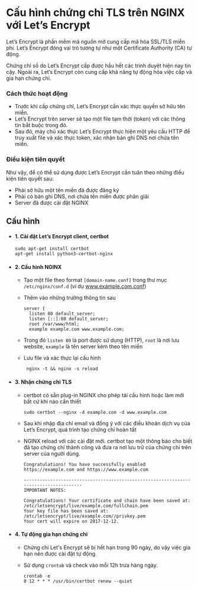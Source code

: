 # Cấu hình chứng chỉ TLS trên NGINX với Let’s Encrypt
Let’s Encrypt là phần mềm mã nguồn mở cung cấp mã hóa SSL/TLS miễn phí. Let’s Encrypt đóng vai trò tương tự như một Certificate Authority (CA) tự động.

Chứng chỉ số do Let’s Encrypt cấp được hầu hết các trình duyệt hiện nay tin cậy. Ngoài ra, Let’s Encrypt còn cung cấp khả năng tự động hóa việc cấp và gia hạn chứng chỉ.

### Cách thức hoạt động
- Trước khi cấp chứng chỉ, Let’s Encrypt cần xác thực quyền sở hữu tên miền.
- Let’s Encrypt trên server sẽ tạo một file tạm thời (token) với các thông tin bắt buộc trong đó.
- Sau đó, máy chủ xác thực Let’s Encrypt thực hiện một yêu cầu HTTP để truy xuất file và xác thực token, xác nhận bản ghi DNS nơi chứa tên miền.

### Điều kiện tiên quyết
Như vậy, để có thể sử dụng được Let’s Encrypt cần tuân theo những điều kiện tiên quyết sau:
- Phải sở hữu một tên miền đã được đăng ký
- Phải có bản ghi DNS, nơi chứa tên miền được phân giải
- Server đã được cài đặt NGINX

## Cấu hình
- #### 1. Cài đặt Let’s Encrypt client, certbot

      sudo apt-get install certbot
      apt-get install python3-certbot-nginx

- #### 2. Cấu hình NGINX
  - Tạo một file theo format `[domain‑name.conf]` trong thư mục `/etc/nginx/conf.d` (ví dụ www.example.com.conf)
  - Thêm vào những trường thông tin sau

        server {
          listen 80 default_server;
          listen [::]:80 default_server;
          root /var/www/html;
          example example.com www.example.com;
          
   - Trong đó `listen 80` là port được sử dụng (HTTP), `root` là nơi lưu website, `example` là tên server kèm theo tên miền
   - Lưu file và xác thực lại cấu hình
   
          nginx -t && nginx -s reload

- #### 3. Nhận chứng chỉ TLS
  - certbot có sẵn plug-in NGINX cho phép tái cầu hình hoặc làm mới bất cứ khi nào cần thiết
           
        sudo certbot --nginx -d example.com -d www.example.com
        
  - Sau khi nhập địa chỉ email và đồng ý với các điều khoản dịch vụ của Let’s Encrypt, quá trình tạo chứng chỉ hoàn tất
  - NGINX reload với các cài đặt mới. certbot tạo một thông báo cho biết đã tạo chứng chỉ thành công và đưa ra nơi lưu trữ của chứng chỉ trên server của người dùng.
        
        Congratulations! You have successfully enabled https://example.com and https://www.example.com 

        -------------------------------------------------------------------------------------
        IMPORTANT NOTES: 

        Congratulations! Your certificate and chain have been saved at: 
        /etc/letsencrypt/live/example.com/fullchain.pem 
        Your key file has been saved at: 
        /etc/letsencrypt/live/example.com//privkey.pem
        Your cert will expire on 2017-12-12.
        
- #### 4. Tự động gia hạn chứng chỉ
  - Chứng chỉ Let's Encrypt sẽ bị hết hạn trong 90 ngày, do vậy việc gia hạn nên được cài đặt tự động.
  - Sử dụng `crontab` và check vào mỗi 12h trưa hàng ngày.
         
        crontab -e
        0 12 * * * /usr/bin/certbot renew --quiet  

